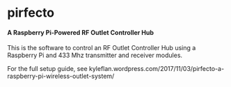 # pirfecto
#### A Raspberry Pi-Powered RF Outlet Controller Hub

This is the software to control an RF Outlet Controller Hub using a Raspberry Pi and 433 Mhz transmitter and receiver modules. 

For the full setup guide, see kyleflan.wordpress.com/2017/11/03/pirfecto-a-raspberry-pi-wireless-outlet-system/
